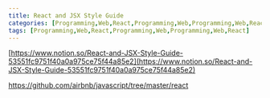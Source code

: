 ```yaml
---
title: React and JSX Style Guide
categories: [Programming,Web,React,Programming,Web,Programming,Web,React]
tags: [Programming,Web,React,Programming,Web,Programming,Web,React]
---
```


[https://www.notion.so/React-and-JSX-Style-Guide-53551fc9751f40a0a975ce75f44a85e2](https://www.notion.so/React-and-JSX-Style-Guide-53551fc9751f40a0a975ce75f44a85e2)


https://github.com/airbnb/javascript/tree/master/react

